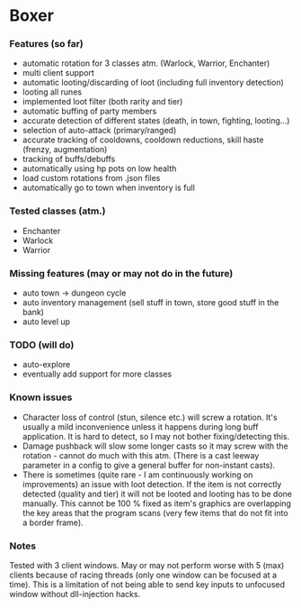 # Boxer  

### Features (so far)

- automatic rotation for 3 classes atm. (Warlock, Warrior, Enchanter)  
- multi client support  
- automatic looting/discarding of loot (including full inventory detection)  
- looting all runes  
- implemented loot filter  (both rarity and tier)  
- automatic buffing of party members  
- accurate detection of different states  (death, in town, fighting, looting...)  
- selection of auto-attack (primary/ranged)  
- accurate tracking of cooldowns, cooldown reductions, skill haste (frenzy, augmentation)  
- tracking of buffs/debuffs  
- automatically using hp pots on low health  
- load custom rotations from .json files  
- automatically go to town when inventory is full  

### Tested classes (atm.)  
- Enchanter  
- Warlock  
- Warrior  

### Missing features (may or may not do in the future)
- auto town -> dungeon cycle  
- auto inventory management (sell stuff in town, store good stuff in the bank)  
- auto level up  

### TODO (will do)
- auto-explore  
- eventually add support for more classes  

### Known issues

- Character loss of control (stun, silence etc.) will screw a rotation. It's usually a mild inconvenience unless it happens during long buff application. It is hard to detect, so I may not bother fixing/detecting this.  
- Damage pushback will slow some longer casts so it may screw with the rotation - cannot do much with this atm. (There is a cast leeway parameter in a config to give a general buffer for non-instant casts).  
- There is sometimes (quite rare - I am continuously working on improvements) an issue with loot detection. If the item is not correctly detected (quality and tier) it will not be looted and looting has to be done manually. This cannot be 100 % fixed as item's graphics are overlapping the key areas that the program scans (very few items that do not fit into a border frame).  

### Notes

Tested with 3 client windows. May or may not perform worse with 5 (max) clients because of racing threads (only one window can be focused at a time). This is a limitation of not being able to send key inputs to unfocused window without dll-injection hacks.  
